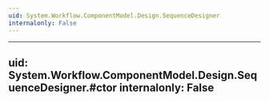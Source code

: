 ```yaml
---
uid: System.Workflow.ComponentModel.Design.SequenceDesigner
internalonly: False
---
```


---
uid: System.Workflow.ComponentModel.Design.SequenceDesigner.#ctor
internalonly: False
---
